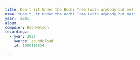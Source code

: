```yaml
---
title: Don't Sit Under the Bodhi Tree (with anybody but me)
name: "Don't Sit Under the Bodhi Tree (with anybody but me)"
year:  2001
album:
composer: Rob Nelson
recordingz:
  - year: 2021
    source: soundcloud
    id: 1000192834
 
---
```


